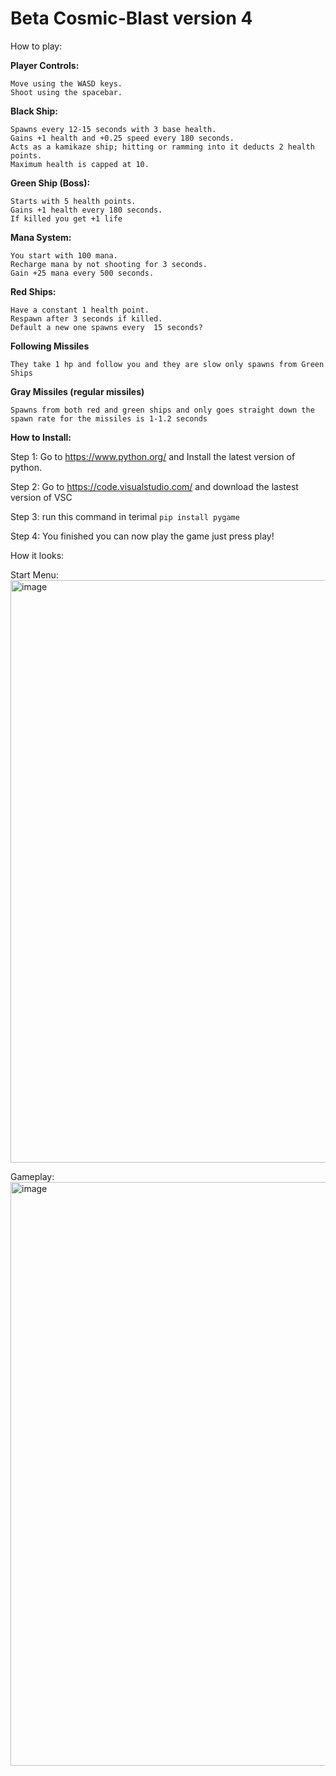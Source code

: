 # Beta Cosmic-Blast version 4

How to play:

**Player Controls:**

    Move using the WASD keys.
    Shoot using the spacebar.

**Black Ship:**

    Spawns every 12-15 seconds with 3 base health.
    Gains +1 health and +0.25 speed every 180 seconds.
    Acts as a kamikaze ship; hitting or ramming into it deducts 2 health points.
    Maximum health is capped at 10.

**Green Ship (Boss):**

    Starts with 5 health points.
    Gains +1 health every 180 seconds.
    If killed you get +1 life

**Mana System:**

    You start with 100 mana.
    Recharge mana by not shooting for 3 seconds.
    Gain +25 mana every 500 seconds.

**Red Ships:**

    Have a constant 1 health point.
    Respawn after 3 seconds if killed.
    Default a new one spawns every  15 seconds?

**Following Missiles**
    
    They take 1 hp and follow you and they are slow only spawns from Green Ships

**Gray Missiles (regular missiles)**

    Spawns from both red and green ships and only goes straight down the spawn rate for the missiles is 1-1.2 seconds


**How to Install:**

Step 1:
Go to https://www.python.org/ and Install the latest version of python.

Step 2:
Go to https://code.visualstudio.com/ and download the lastest version of VSC

Step 3: 
run this command in terimal `pip install pygame`

Step 4:
You finished you can now play the game just press play!


How it looks:

Start Menu:
<img width="932" alt="image" src="https://github.com/applexdlol/Cosmic-Blast/assets/88859575/59d8c21b-66a7-4fe3-8bc3-841ac65df58b">

Gameplay:
<img width="934" alt="image" src="https://github.com/applexdlol/Cosmic-Blast/assets/88859575/3b830065-7cc9-468c-b015-048380f67fd5">
